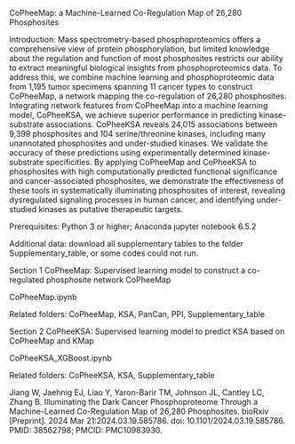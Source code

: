 CoPheeMap: a Machine-Learned Co-Regulation Map of 26,280 Phosphosites

Introduction: Mass spectrometry-based phosphoproteomics offers a comprehensive view of protein phosphorylation, but limited knowledge about the regulation and function of most phosphosites restricts our ability to extract meaningful biological insights from phosphoproteomics data. To address this, we combine machine learning and phosphoproteomic data from 1,195 tumor specimens spanning 11 cancer types to construct CoPheeMap, a network mapping the co-regulation of 26,280 phosphosites. Integrating network features from CoPheeMap into a machine learning model, CoPheeKSA, we achieve superior performance in predicting kinase-substrate associations. CoPheeKSA reveals 24,015 associations between 9,399 phosphosites and 104 serine/threonine kinases, including many unannotated phosphosites and under-studied kinases. We validate the accuracy of these predictions using experimentally determined kinase-substrate specificities. By applying CoPheeMap and CoPheeKSA to phosphosites with high computationally predicted functional significance and cancer-associated phosphosites, we demonstrate the effectiveness of these tools in systematically illuminating phosphosites of interest, revealing dysregulated signaling processes in human cancer, and identifying under-studied kinases as putative therapeutic targets.

Prerequisites: Python 3 or higher; Anaconda jupyter notebook 6.5.2

Additional data: download all supplementary tables to the folder Supplementary_table, or some codes could not run.

Section 1 CoPheeMap: Supervised learning model to construct a co-regulated phosphosite network CoPheeMap

CoPheeMap.ipynb

Related folders: CoPheeMap, KSA, PanCan, PPI, Supplementary_table

Section 2 CoPheeKSA: Supervised learning model to predict KSA based on CoPheeMap and KMap

CoPheeKSA_XGBoost.ipynb

Related folders: CoPheeKSA, KSA, Supplementary_table

Jiang W, Jaehnig EJ, Liao Y, Yaron-Barir TM, Johnson JL, Cantley LC, Zhang B. Illuminating the Dark Cancer Phosphoproteome Through a Machine-Learned Co-Regulation Map of 26,280 Phosphosites. bioRxiv [Preprint]. 2024 Mar 21:2024.03.19.585786. doi: 10.1101/2024.03.19.585786. PMID: 38562798; PMCID: PMC10983930.
